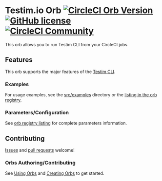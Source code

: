 # Testim.io Orb [![CircleCI Orb Version](https://img.shields.io/badge/endpoint.svg?url=https://badges.circleci.io/orb/testimio/runner)](https://circleci.com/orbs/registry/orb/testimio/runner) [![GitHub license](https://img.shields.io/badge/license-MIT-blue.svg)](https://github.com/testimio/circleci-orb/blob/master/LICENSE) [![CircleCI Community](https://img.shields.io/badge/community-CircleCI%20Discuss-343434.svg)](https://discuss.circleci.com/c/orbs)

This orb allows you to run Testim CLI from your CircleCI jobs

## Features
This orb supports the major features of the [Testim CLI](https://help.testim.io/docs/the-command-line-cli).

### Examples
For usage examples, see the [src/examples](https://github.com/testimio/circleci-orb/tree/master/src/examples) directory or the [listing in the orb registry](https://circleci.com/orbs/registry/orb/testimio/runner).

### Parameters/Configuration
See [orb registry listing](https://circleci.com/orbs/registry/orb/testimio/runner) for complete parameters information.

## Contributing
[Issues](https://github.com/testimio/circleci-orb/issues) and [pull requests](https://github.com/testimio/circleci-orb/pulls) welcome!

### Orbs Authoring/Contributing
See [Using Orbs](https://circleci.com/docs/2.0/using-orbs) and [Creating Orbs](https://circleci.com/docs/2.0/creating-orbs) to get started.